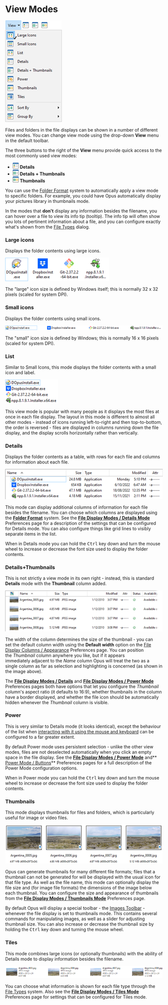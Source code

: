 # View Modes

![](/Manual/images/media/13/view_mode_menu.png)

Files and folders in the file displays can be shown in a number of different view modes. You can change view mode using the drop-down **View** menu in the default toolbar.

The three buttons to the right of the **View** menu provide quick access to the most commonly used view modes:

- ![](/Manual/images/media/13/detailsbutton.png) **Details**
- ![](/Manual/images/media/13/thumbtailsbutton.png) **Details + Thumbnails**
- ![](/Manual/images/media/13/thumbnailsbutton.png) **Thumbnails**

You can use the [Folder Format](../folder_options/README.md) system to automatically apply a view mode to specific folders. For example, you could have Opus automatically display your pictures library in thumbnails mode.

In the modes that **don't** display any information besides the filename, you can hover over a file to view its info tip (tooltip). The info tip will often show you lots of pertinent information about a file, and you can configure exactly what's shown from the [File Types](/Manual/file_types/filetype_editor/info_tip.md) dialog.

### Large icons

Displays the folder contents using large icons.

![](/Manual/images/media/13/view_mode_-_large_icons.png)

The "large" icon size is defined by Windows itself; this is normally 32 x 32 pixels (scaled for system DPI).

### Small icons

Displays the folder contents using small icons.

![](/Manual/images/media/13/view_mode_-_small_icon.png)

The "small" icon size is defined by Windows; this is normally 16 x 16 pixels (scaled for system DPI).

### List

Similar to Small Icons, this mode displays the folder contents with a small icon and label.

![](/Manual/images/media/13/view_mode_-_list.png)

This view mode is popular with many people as it displays the most files at once in each file display. The layout in this mode is different to almost all other modes - instead of icons running left-to-right and then top-to-bottom, the order is reversed - files are displayed in columns running down the file display, and the display scrolls horizontally rather than vertically.

### Details

Displays the folder contents as a table, with rows for each file and columns for information about each file.

![](/Manual/images/media/13/view_mode_-_details_001.png)

This mode can display additional columns of information for each file besides the filename. You can choose which columns are displayed using the **[Folder Format](../folder_options/README.md)** system. See the **[File Display Modes / Details Mode](/Manual/preferences/preferences_categories/file_display_modes/details_mode.md)** Preferences page for a description of the settings that can be configured for Details mode. You can also configure things like grid lines to visibly separate items in the list.

When in Details mode you can hold the <kbd>Ctrl</kbd> key down and turn the mouse wheel to increase or decrease the font size used to display the folder contents.

### Details+Thumbnails

This is not strictly a view mode in its own right - instead, this is standard **Details** mode with the **Thumbnail** column added.

![](/Manual/images/media/13/detailsthumbnails.png)

The width of the column determines the size of the thumbnail - you can set the default column width using the **Default width** option on the [File Display Columns / Appearance](/Manual/preferences/preferences_categories/file_display_columns/appearance.md) Preferences page. You can position the *Thumbnail* column anywhere you like, but if it appears immediately adjacent to the *Name* column Opus will treat the two as a single column as far as selection and highlighting is concerned (as shown in the image above).

The **[File Display Modes / Details](/Manual/preferences/preferences_categories/file_display_modes/details_mode.md)** and **[File Display Modes / Power Mode](/Manual/preferences/preferences_categories/file_display_modes/power_mode/README.md)** Preferences pages both have options that let you configure the *Thumbnail* column's aspect ratio (it defaults to 16:9), whether thumbnails in the column have a border displayed, and whether the file icon should be automatically hidden whenever the *Thumbnail* column is visible.

### Power

This is very similar to Details mode (it looks identical), except the behaviour of the list when [interacting with it using the mouse and keyboard](../selecting_files/selecting_with_the_mouse_and_keyboard/README.md) can be configured to a far greater extent.

By default Power mode uses persistent selection - unlike the other view modes, files are not deselected automatically when you click an empty space in the file display. See the **[File Display Modes / Power Mode](/Manual/preferences/preferences_categories/file_display_modes/power_mode/README.md)** and\*\* [Power Mode / Buttons](/Manual/preferences/preferences_categories/file_display_modes/power_mode/buttons.md)\*\* Preferences pages for a full description of the Power Mode configuration options.

When in Power mode you can hold the <kbd>Ctrl</kbd> key down and turn the mouse wheel to increase or decrease the font size used to display the folder contents.

### Thumbnails

This mode displays thumbnails for files and folders, which is particularly useful for image or video files.

![](/Manual/images/media/13/view_mode_-_thumbs.png)

Opus can generate thumbnails for many different file formats; files that a thumbnail can not be generated for will be displayed with the usual icon for that file type. As well as the file name, this mode can optionally display the file size and (for image file formats) the dimensions of the image below each thumbnail. You can configure the size and appearance of thumbnails from the **[File Display Modes / Thumbnails Mode](/Manual/preferences/preferences_categories/file_display_modes/thumbnails_mode/README.md)** Preferences page.

By default Opus will display a special toolbar - the [Images Toolbar](toolbars/the_default_toolbars/images_toolbar.md) - whenever the file display is set to thumbnails mode. This contains several commands for manipulating images, as well as a slider for adjusting thumbnail size. You can also increase or decrease the thumbnail size by holding the <kbd>Ctrl</kbd> key down and turning the mouse wheel.

### Tiles

This mode combines large icons (or optionally thumbnails) with the ability of Details mode to display information besides the filename.

![](/Manual/images/media/13/view_mode_-_tiles.png)

You can choose what information is shown for each file type through the [File Types](/Manual/file_types/filetype_editor/tiles_mode.md) system. Also see the **[File Display Modes / Tiles Mode](/Manual/preferences/preferences_categories/file_display_modes/tiles_mode.md)** Preferences page for settings that can be configured for Tiles mode.

